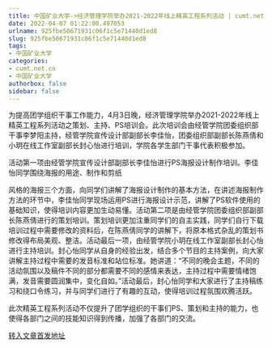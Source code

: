 ```yaml
---
title: 中国矿业大学->经济管理学院举办2021-2022年线上精英工程系列活动 | cumt.net.cn
date: 2022-04-07 01:22:00.497053
urlname: 925fbe50671931c06f1c5e71440d1ed8
slug: 925fbe50671931c06f1c5e71440d1ed8
tags: 
- 中国矿业大学
categories:
- cumt.net.cn
- 中国矿业大学
authorbox: false
sidebar: false
---
```

为提高团学组织干事工作能力，4月3日晚，经济管理学院举办2021-2022年线上精英工程系列活动之策划、主持、PS培训会。此次培训会由经管学院团委组织部干事李梦阳主持，经管学院宣传设计部副部长李佳怡，团委组织部副部长陈燕倩和小玥在线工作室副部长封心怡进行培训，学院各学生部门干事代表积极参加。

活动第一项由经管学院宣传设计部副部长李佳怡进行PS海报设计制作培训。李佳怡同学围绕海报的用途、制作和剪纸
<!--more-->
风格的海报三个方面，向同学们讲解了海报设计制作的基本方法，在讲述海报制作方法的环节中，李佳怡同学现场运用PS进行海报设计示范，讲解了PS软件使用的基础知识，使得培训内容更加生动易懂。活动第二项是由经管学院团委组织部副部长陈燕倩进行的策划培训。策划培训更加注重同学们的自主实践，同学们自行下载培训过程中需要修改的资料后，在陈燕倩同学的讲解下，将原本格式杂乱的策划书修改得布局美观、整洁。活动最后一项，由经管学院小玥在线工作室副部长封心怡进行主持培训。封心怡同学从自身的经验出发，结合多个节目的主持案例，向大家讲解主持过程中需要的发音标准和站位标准。她讲道：“不同的晚会主题，不同的活动氛围以及稿件不同的部分都需要不同的感情来表达，主持过程中需要情绪饱满，发音需要圆润集中，变化自如。”活动最后，封心怡同学和大家进行了主持稿练习和绕口令练习，并与同学们进行了有趣的互动，使得培训过程氛围欢腾活跃。

此次精英工程系列活动不仅提升了团学组织的干事们PS、策划和主持的能力，也使得各部门之间的技能知识得到传播，加强了各部门的交流。



[转入文章首发地址](http://xwzx.cumt.edu.cn/77/ce/c523a620494/page.htm)